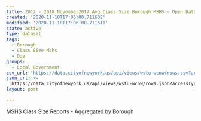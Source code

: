 ```yaml
---
title: 2017 - 2018 November2017 Avg Class Size Borough MSHS - Open Data Portal
created: '2020-11-10T17:06:00.711602'
modified: '2020-11-10T17:06:00.711611'
state: active
type: dataset
tags:
  - Borough
  - Class Size Mshs
  - Doe
groups:
  - Local Government
csv_url: 'https://data.cityofnewyork.us/api/views/wstu-wcnw/rows.csv?accessType=DOWNLOAD'
json_url: >-
  https://data.cityofnewyork.us/api/views/wstu-wcnw/rows.json?accessType=DOWNLOAD
layout: post

---
```

MSHS Class Size Reports - Aggregated by Borough

